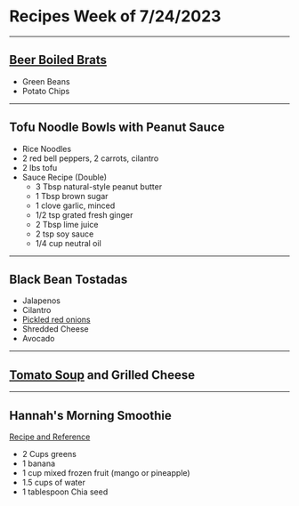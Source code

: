 # Recipes Week of 7/24/2023

---

## [Beer Boiled Brats](https://www.allrecipes.com/recipe/149975/beer-brats/)

- Green Beans
- Potato Chips

---

## Tofu Noodle Bowls with Peanut Sauce 

- Rice Noodles
- 2 red bell peppers, 2 carrots, cilantro
- 2 lbs tofu
- Sauce Recipe (Double)
    - 3 Tbsp natural-style peanut butter
    - 1 Tbsp brown sugar
    - 1 clove garlic, minced
    - 1/2 tsp grated fresh ginger
    - 2 Tbsp lime juice
    - 2 tsp soy sauce
    - 1/4 cup neutral oil

---

## Black Bean Tostadas

- Jalapenos
- Cilantro
- [Pickled red onions](./PickedRedOnions.md)
- Shredded Cheese
- Avocado

---

## [Tomato Soup](./creamyTomatoSoup.md) and Grilled Cheese

---

## Hannah's Morning Smoothie

[Recipe and Reference](https://joyfoodsunshine.com/green-smoothie/)

- 2 Cups greens
- 1 banana
- 1 cup mixed frozen fruit (mango or pineapple)
- 1.5 cups of water
- 1 tablespoon Chia seed